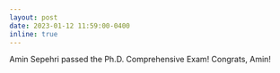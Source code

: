```yaml
---
layout: post
date: 2023-01-12 11:59:00-0400
inline: true
---
```


Amin Sepehri passed the Ph.D. Comprehensive Exam! Congrats, Amin!